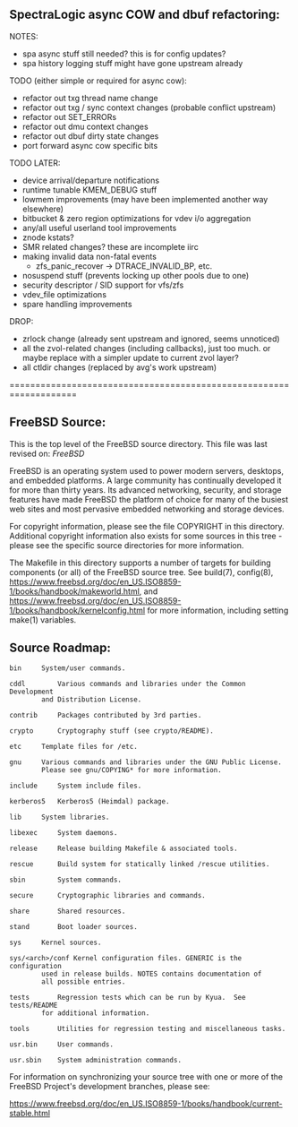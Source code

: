SpectraLogic async COW and dbuf refactoring:
-------------------------------------------

NOTES:
- spa async stuff still needed?  this is for config updates?
- spa history logging stuff might have gone upstream already

TODO (either simple or required for async cow):
- refactor out txg thread name change
- refactor out txg / sync context changes (probable conflict upstream)
- refactor out SET_ERRORs
- refactor out dmu context changes
- refactor out dbuf dirty state changes
- port forward async cow specific bits

TODO LATER:
- device arrival/departure notifications
- runtime tunable KMEM_DEBUG stuff
- lowmem improvements (may have been implemented another way elsewhere)
- bitbucket & zero region optimizations for vdev i/o aggregation
- any/all useful userland tool improvements
- znode kstats?
- SMR related changes?  these are incomplete iirc
- making invalid data non-fatal events
  - zfs_panic_recover -> DTRACE_INVALID_BP, etc.
- nosuspend stuff (prevents locking up other pools due to one)
- security descriptor / SID support for vfs/zfs
- vdev_file optimizations
- spare handling improvements

DROP:
- zrlock change (already sent upstream and ignored, seems unnoticed)
- all the zvol-related changes (including callbacks), just too much.  or
  maybe replace with a simpler update to current zvol layer?
- all ctldir changes (replaced by avg's work upstream)

===================================================================

FreeBSD Source:
---------------
This is the top level of the FreeBSD source directory.  This file
was last revised on:
$FreeBSD$

FreeBSD is an operating system used to power modern servers,
desktops, and embedded platforms. A large community has
continually developed it for more than thirty years. Its
advanced networking, security, and storage features have
made FreeBSD the platform of choice for many of the
busiest web sites and most pervasive embedded networking
and storage devices.

For copyright information, please see the file COPYRIGHT in this
directory. Additional copyright information also exists for some
sources in this tree - please see the specific source directories for
more information.

The Makefile in this directory supports a number of targets for
building components (or all) of the FreeBSD source tree.  See build(7), config(8),
https://www.freebsd.org/doc/en_US.ISO8859-1/books/handbook/makeworld.html, and
https://www.freebsd.org/doc/en_US.ISO8859-1/books/handbook/kernelconfig.html
for more information, including setting make(1) variables.

Source Roadmap:
---------------
```
bin		System/user commands.

cddl		Various commands and libraries under the Common Development
		and Distribution License.

contrib		Packages contributed by 3rd parties.

crypto		Cryptography stuff (see crypto/README).

etc		Template files for /etc.

gnu		Various commands and libraries under the GNU Public License.
		Please see gnu/COPYING* for more information.

include		System include files.

kerberos5	Kerberos5 (Heimdal) package.

lib		System libraries.

libexec		System daemons.

release		Release building Makefile & associated tools.

rescue		Build system for statically linked /rescue utilities.

sbin		System commands.

secure		Cryptographic libraries and commands.

share		Shared resources.

stand		Boot loader sources.

sys		Kernel sources.

sys/<arch>/conf Kernel configuration files. GENERIC is the configuration
		used in release builds. NOTES contains documentation of
		all possible entries.

tests		Regression tests which can be run by Kyua.  See tests/README
		for additional information.

tools		Utilities for regression testing and miscellaneous tasks.

usr.bin		User commands.

usr.sbin	System administration commands.
```

For information on synchronizing your source tree with one or more of
the FreeBSD Project's development branches, please see:

  https://www.freebsd.org/doc/en_US.ISO8859-1/books/handbook/current-stable.html
